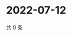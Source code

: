# 2022-07-12

共 0 条

<!-- BEGIN WEIBO -->
<!-- 最后更新时间 Tue Jul 12 2022 07:15:56 GMT+0800 (China Standard Time) -->

<!-- END WEIBO -->
